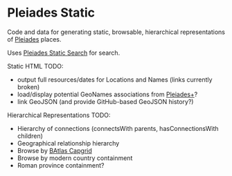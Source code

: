 Pleiades Static
===============

Code and data for generating static, browsable, hierarchical representations of [Pleiades](http://pleiades.stoa.org/) places.

Uses [Pleiades Static Search](https://github.com/ryanfb/pleiades-static-search/) for search.

Static HTML TODO:

  * output full resources/dates for Locations and Names (links currently broken)
  * load/display potential GeoNames associations from [Pleiades+](https://github.com/ryanfb/pleiades-plus)?
  * link GeoJSON (and provide GitHub-based GeoJSON history?)

Hierarchical Representations TODO:

  * Hierarchy of connections (connectsWith parents, hasConnectionsWith children)
  * Geographical relationship hierarchy
  * Browse by [BAtlas Capgrid](http://atlantides.org/capgrids/)
  * Browse by modern country containment
  * Roman province containment?

